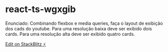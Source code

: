 # react-ts-wgxgib

Enunciado:
Combinando flexbox e media queries, faça o layout de exibição dos cads do youtube. Para uma resolução baixa deve ser exibido dois cards. Para uma resolução alta deve ser exibido quatro cards.

[Edit on StackBlitz ⚡️](https://stackblitz.com/edit/react-ts-wgxgib)
